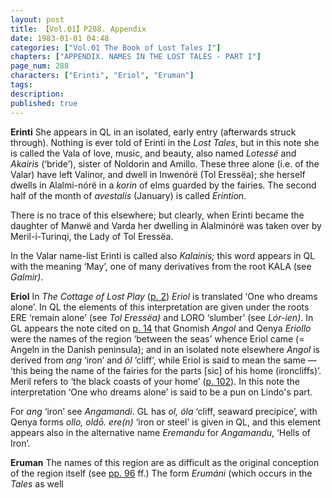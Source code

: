 ```yaml
---
layout: post
title: 【Vol.01】P288. Appendix
date: 1983-01-01 04:48
categories: ["Vol.01 The Book of Lost Tales I"]
chapters: ["APPENDIX. NAMES IN THE LOST TALES - PART I"]
page_num: 288
characters: ["Erinti", "Eriol", "Eruman"]
tags: 
description: 
published: true
---
```


<B>Erinti</B>   She appears in QL in an isolated, early entry (afterwards struck through). Nothing is ever told of Erinti in the <I>Lost Tales</I>, but in this note she is called the Vala of love, music, and beauty, also named <I>Lotessë</I> and <I>Akairis</I> (‘bride’), sister of Noldorin and Amillo. These three alone (i.e. of the Valar) have left Valinor, and dwell in Inwenórë (Tol Eressëa); she herself dwells in Alalmi-nórë in a <I>korin</I> of elms guarded by the fairies. The second half of the month of <I>avestalis</I> (January) is called <I>Erintion</I>.

There is no trace of this elsewhere; but clearly, when Erinti became the daughter of Manwë and Varda her dwelling in Alalminórë was taken over by Meril-i-Turinqi, the Lady of Tol Eressëa.

In the Valar name-list Erinti is called also <I>Kalainis;</I> this word appears in QL with the meaning ‘May’, one of many derivatives from the root KALA (see <I>Galmir)</I>.

<B>Eriol</B>   In <I>The Cottage of Lost Play</I> ([p. 2]({{site.baseurl}}/vol01-p2)) <I>Eriol</I> is translated ‘One who dreams alone’. In QL the elements of this interpretation are given under the roots ERE ‘remain alone’ (see <I>Tol Eressëa)</I> and LORO ‘slumber’ (see <I>Lór-ien)</I>. In GL appears the note cited on [p. 14]({{site.baseurl}}/vol01-p14) that Gnomish <I>Angol</I> and Qenya <I>Eriollo</I> were the names of the region ‘between the seas' whence Eriol came (= Angeln in the Danish peninsula); and in an isolated note elsewhere <I>Angol</I> is derived from <I>ang</I> ‘iron’ and <I>ôl</I> ‘cliff’, while Eriol is said to mean the same — ‘this being the name of the fairies for the parts [sic] of his home (ironcliffs)’. Meril refers to ‘the black coasts of your home’ ([p. 102]({{site.baseurl}}/vol01-p102)). In this note the interpretation ‘One who dreams alone’ is said to be a pun on Lindo's part.

For <I>ang</I> ‘iron’ see <I>Angamandi</I>. GL has <I>ol, óla</I> ‘cliff, seaward precipice’, with Qenya forms <I>ollo, oldō. ere(n)</I> ‘iron or steel’ is given in QL, and this element appears also in the alternative name <I>Eremandu</I> for <I>Angamandu</I>, ‘Hells of Iron’.

<B>Eruman</B>   The names of this region are as difficult as the original conception of the region itself (see [pp. 96]({{site.baseurl}}/vol01-p96) ff.) The form <I>Erumáni</I> (which occurs in the <I>Tales</I> as well

